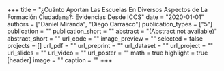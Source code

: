 +++
title = "¿Cuánto Aportan Las Escuelas En Diversos Aspectos de La Formación Ciudadana?: Evidencias Desde ICCS"
date = "2020-01-01"
authors = ["Daniel Miranda", "Diego Carrasco"]
publication_types = ["5"]
publication = ""
publication_short = ""
abstract = "(Abstract not available)"
abstract_short = ""
url_code = ""
image_preview = ""
selected = false
projects = []
url_pdf = ""
url_preprint = ""
url_dataset = ""
url_project = ""
url_slides = ""
url_video = ""
url_poster = ""
math = true
highlight = true
[header]
image = ""
caption = ""
+++
